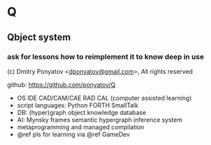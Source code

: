 
# Q
## Qbject system
### ask for lessons how to reimplement it to know deep in use

(c) Dmitry Ponyatov <<dponyatov@gmail.com>>, All rights reserved

github: https://github.com/ponyatov/Q


* OS IDE CAD/CAM/CAE RAD CAL (computer assisted learning)
* script languages: Python FORTH SmallTalk
* DB: (hyper)graph object knowledge database
* AI: Mynsky frames semantic hypergraph inference system
* metaprogramming and managed compilation
* @ref pls for learning via @ref GameDev

